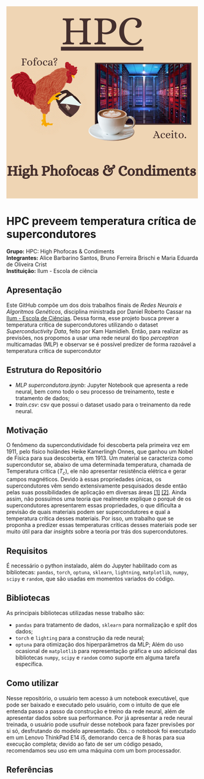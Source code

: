 <div>
        <img src="HPC LOGO.png" style="width: 500px; height:500px; margin-right: 20px;" />
</div>

# HPC preveem temperatura crítica de supercondutores
**Grupo:** HPC: High Phofocas & Condiments
<br>
**Integrantes:** Alice Barbarino Santos, Bruno Ferreira Brischi e Maria Eduarda de Oliveira Crist
<br>
**Instituição:** Ilum - Escola de ciência
<br>
## Apresentação
Este GitHub compõe um dos dois trabalhos finais de _Redes Neurais e Algoritmos Genéticos_, disciplina ministrada por Daniel Roberto Cassar na [Ilum - Escola de Ciências](https://ilum.cnpem.br). Dessa forma, esse projeto busca prever a temperatura crítica de supercondutores utilizando o dataset _Superconductivity Data_, feito por Kam Hamidieh. Então, para realizar as previsões, nos propomos a usar uma rede neural do tipo _perceptron_ multicamadas (MLP) e observar se é possível predizer de forma razoável a temperatura crítica de supercondutor

## Estrutura do Repositório
- _MLP supercondutora.ipynb_: Jupyter Notebook que apresenta a rede neural, bem como todo o seu processo de treinamento, teste e tratamento de dados;
- _train.csv_: csv que possui o dataset usado para o treinamento da rede neural.

## Motivação
O fenômeno da supercondutividade foi descoberta pela primeira vez em 1911, pelo físico holândes Heike Kamerlingh Onnes, que ganhou um Nobel de Física para sua descoberta, em 1913. Um material se caracteriza como supercondutor se, abaixo de uma determinada temperatura, chamada de Temperatura crítica ($T_c$), ele não apresentar resistência elétrica e gerar campos magnéticos. Devido à essas propriedades únicas, os supercondutores vêm sendo extensivamente pesquisados desde então pelas suas possibilidades de aplicação em diversas áreas [[1]](https://home.cern/science/engineering/superconductivity) [[2]](https://www.inmesol.com/blog/superconductivity-applied-to-everyday-life/#:~:text=Superconductivity%20is%20the%20ability%20of,are%20some%20applications%20of%20superconductivity). Ainda assim, não possuímos uma teoria que realmente explique o porquê de os supercondutores apresentarem essas propriedades, o que dificulta a previsão de quais materiais podem ser supercondutores e qual a temperatura crítica desses materiais. Por isso, um trabalho que se proponha a predizer essas temperaturas críticas desses materiais pode ser muito útil para dar _insights_ sobre a teoria por trás dos supercondutores.

## Requisitos
É necessário o python instalado, além do Jupyter habilitado com as bibliotecas: `pandas`, `torch`, `optuna`, `sklearn`, `lightning`, `matplotlib`, `numpy`, `scipy` e `random`, que são usadas em momentos variados do código.

## Bibliotecas
As principais bibliotecas utilizadas nesse trabalho são: 
- `pandas` para tratamento de dados, `sklearn` para normalização e _split_ dos dados;
- `torch` e `lighting` para a construção da rede neural;
- `optuna` para otimização dos hiperparâmetros da MLP;
Além do uso ocasional de `matplotlib` para representação gráfica e uso adicional das bibliotecas `numpy`, `scipy` e `random` como suporte em alguma tarefa específica.

## Como utilizar
Nesse repositório, o usuário tem acesso à um notebook executável, que pode ser baixado e executado pelo usuário, com o intuito de que ele entenda passo a passo da construção e treino da rede neural, além de apresentar dados sobre sua performance. Por já apresentar a rede neural treinada, o usuário pode usufruir desse notebook para fazer previsões por si só, desfrutando do modelo apresentado.
Obs.: o notebook foi executado em um Lenovo ThinkPad E14 i5, demorando cerca de 8 horas para sua execução completa; devido ao fato de ser um código pesado, recomendamos seu uso em uma máquina com um bom processador.

## Referências
